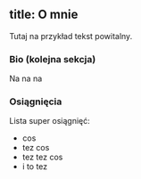 title: O mnie
---
Tutaj na przykład tekst powitalny.

### Bio (kolejna sekcja)

Na na na

### Osiągnięcia

Lista super osiągnięć:

*   cos
*   tez cos
*   tez tez cos
*   i to tez